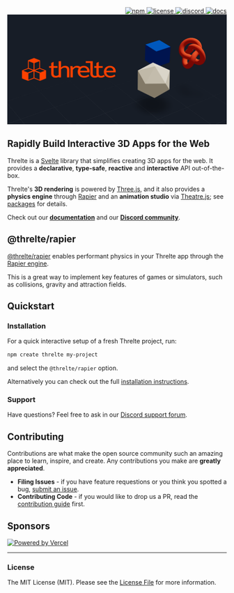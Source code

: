 <div align="right">
 <a href="https://www.npmjs.com/package/@threlte/rapier">
  <img alt="npm" src="https://img.shields.io/npm/v/@threlte/rapier?color=fe4100&labelColor=171d27&logo=npm&logoColor=white"/>
 </a>
 <a href="https://github.com/threlte/threlte/blob/main/LICENSE.md">
  <img alt="license" src="https://img.shields.io/npm/l/@threlte/core?color=fe4100&labelColor=171d27&logo=git&logoColor=white"/>
 </a>
 <a href="https://discord.com/channels/985983540804091964">
  <img alt="discord" src="https://img.shields.io/discord/985983540804091964?label=discord&color=fe4100&labelColor=171d27&logo=discord&logoColor=white"/>
 </a>
 <a href="https://next.threlte.xyz">
  <img alt="docs" src="https://img.shields.io/website?down_color=red&down_message=offline&label=docs&color=fe4100&labelColor=171d27&up_message=online&url=https%3A%2F%2Fthrelte.xyz&logo=svelte&logoColor=white"/>
 </a>
</div>

<a href="https://next.threlte.xyz">
 <img src="./threlte-banner.png"/>
</a>

## Rapidly Build Interactive 3D Apps for the Web

Threlte is a [Svelte](https://svelte.dev/) library that simplifies creating 3D apps for the web. It provides a **declarative**, **type-safe**, **reactive** and **interactive** API out-of-the-box.

Threlte's **3D rendering** is powered by [Three.js](https://threejs.org/), and it also provides a **physics engine** through [Rapier](https://rapier.rs/) and an **animation studio** via [Theatre.js](https://www.theatrejs.com/); see [packages](#packages) for details.

Check out our **[documentation](https://next.threlte.xyz)** and our **[Discord community](https://discord.gg/EqUBCfCaGm)**.

## @threlte/rapier

[@threlte/rapier](https://next.threlte.xyz/docs/reference/rapier/getting-started) enables performant physics in your Threlte app through the [Rapier engine](https://rapier.rs/).

This is a great way to implement key features of games or simulators, such as collisions, gravity and attraction fields.

## Quickstart

### Installation

For a quick interactive setup of a fresh Threlte project, run:

```sh
npm create threlte my-project
```
and select the `@threlte/rapier` option.

Alternatively you can check out the full [installation instructions](https://next.threlte.xyz/docs/learn/getting-started/installation).

### Support

Have questions? Feel free to ask in our [Discord support forum](https://discord.com/channels/985983540804091964/1031843197963477002).

## Contributing

Contributions are what make the open source community such an amazing place to learn, inspire, and create. Any contributions you make are **greatly appreciated**.

- **Filing Issues** - if you have feature requestions or you think you spotted a bug, [submit an issue](https://github.com/threlte/threlte/issues/new).
- **Contributing Code** - if you would like to drop us a PR, read the [contribution guide](https://github.com/threlte/threlte/blob/main/CONTRIBUTING.md) first.

## Sponsors

[![Powered by Vercel](./assets/vercel/powered-by-vercel.svg)](https://vercel.com/?utm_source=threlte&utm_campaign=oss)

---

### License

The MIT License (MIT). Please see the [License File](LICENSE.md) for more information.
